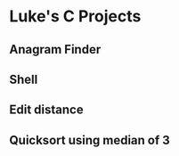 # Luke's C Projects



## Anagram Finder

## Shell

## Edit distance

## Quicksort using median of 3
